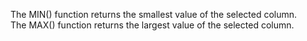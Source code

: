 The MIN() function returns the smallest value of the selected column.  
The MAX() function returns the largest value of the selected column.
